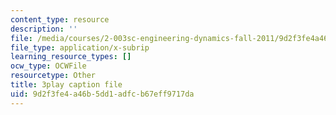 ```yaml
---
content_type: resource
description: ''
file: /media/courses/2-003sc-engineering-dynamics-fall-2011/9d2f3fe4a46b5dd1adfcb67eff9717da_mB_rrEN_Ltc.vtt
file_type: application/x-subrip
learning_resource_types: []
ocw_type: OCWFile
resourcetype: Other
title: 3play caption file
uid: 9d2f3fe4-a46b-5dd1-adfc-b67eff9717da
---
```

